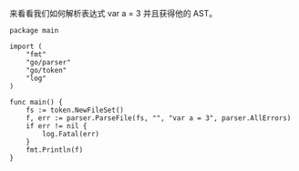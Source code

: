 来看看我们如何解析表达式 var a = 3 并且获得他的 AST。

```
package main

import (
    "fmt"
    "go/parser"
    "go/token"
    "log"
)

func main() {
    fs := token.NewFileSet()
    f, err := parser.ParseFile(fs, "", "var a = 3", parser.AllErrors)
    if err != nil {
        log.Fatal(err)
    }
    fmt.Println(f)
}
```



